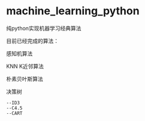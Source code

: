 # machine_learning_python
纯python实现机器学习经典算法

目前已经完成的算法：

感知机算法

KNN K近邻算法

朴素贝叶斯算法

决策树

    --ID3
    --C4.5
    --CART
   
 
